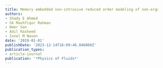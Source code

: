 ```yaml
---
title: Memory embedded non-intrusive reduced order modeling of non-ergodic flows
authors:
- Shady E Ahmed
- Sk Mashfiqur Rahman
- Omer San
- Adil Rasheed
- Ionel M Navon
date: '2019-01-01'
publishDate: '2023-12-14T16:09:46.846860Z'
publication_types:
- article-journal
publication: '*Physics of Fluids*'
---
```

